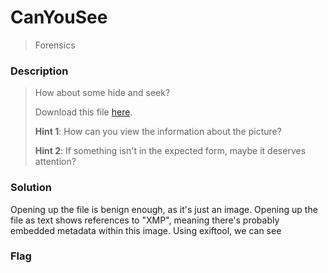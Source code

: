 # CanYouSee
> Forensics

### Description
> How about some hide and seek?
>
> Download this file [here](https://artifacts.picoctf.net/c_titan/128/unknown.zip).
>
> **Hint 1**: How can you view the information about the picture?
>
> **Hint 2**: If something isn't in the expected form, maybe it deserves attention?

### Solution
Opening up the file is benign enough, as it's just an image. Opening up the file as text shows references to "XMP", meaning there's probably embedded metadata within this image. Using exiftool, we can see

### Flag
